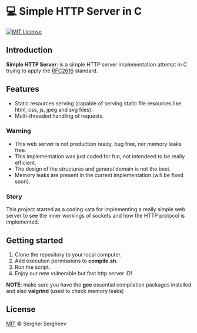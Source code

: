 # :computer: Simple HTTP Server in C

[![MIT License](https://img.shields.io/badge/license-MIT-brightgreen.svg)](https://github.com/sergheevdev/http-server-in-c/blob/main/LICENSE)

## Introduction

**Simple HTTP Server**: is a simple HTTP server implementation attempt in C trying to apply the [RFC2616](https://tools.ietf.org/html/rfc2616) standard.

## Features
- Static resources serving (capable of serving static file resources like html, css, js, jpeg and svg files).
- Multi-threaded handling of requests.

### Warning
- This web server is not production ready, bug free, nor memory leaks free.
- This implementation was just coded for fun, not intendeed to be really efficient.
- The design of the structures and general domain is not the best.
- Memory leaks are present in the current implementation (will be fixed soon).

### Story

This project started as a coding kata for implementing a really simple web server to see
the inner workings of sockets and how the HTTP protocol is implemented.

## Getting started

1. Clone the repository to your local computer.
2. Add execution permissions to **compile.sh**.
3. Run the script.
4. Enjoy our new vulnerable but fast http server :D!

**NOTE**: make sure you have the **gcc** essential compilation packages installed and also **valgrind** (used to check memory leaks)

## License

[MIT](LICENSE) &copy; Serghei Sergheev
